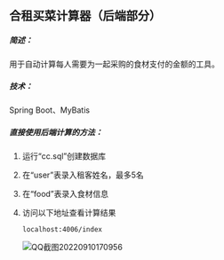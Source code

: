 ## 合租买菜计算器（后端部分）

##### 简述：

用于自动计算每人需要为一起采购的食材支付的金额的工具。

##### 技术：

Spring Boot、MyBatis

##### 直接使用后端计算的方法：

1. 运行“cc.sql”创建数据库

1. 在“user”表录入租客姓名，最多5名

1. 在“food”表录入食材信息

1. 访问以下地址查看计算结果

   ```
   localhost:4006/index
   ```

   ![QQ截图20220910170956](https://user-images.githubusercontent.com/103107612/189477087-a81f65fa-7f5b-42eb-aeb8-6ee120ffb9fc.png)
